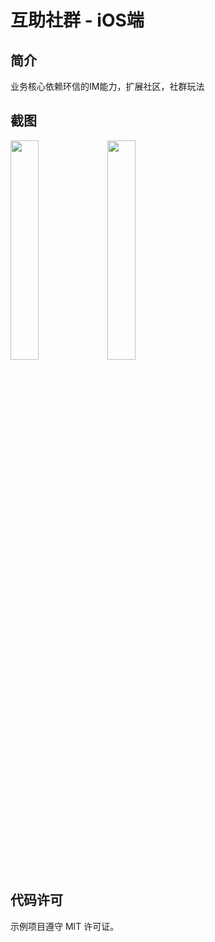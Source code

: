 # 互助社群 - iOS端

## 简介
业务核心依赖环信的IM能力，扩展社区，社群玩法

## 截图


<img src="https://user-images.githubusercontent.com/15797691/209430308-8e4355b4-da6d-41d6-a0c8-335d57a990b2.png" width="30%">
<img src="https://user-images.githubusercontent.com/15797691/209430691-bf00f047-d81f-4e23-8a3e-35ddc41fde77.png" width="30%">

## 代码许可
示例项目遵守 MIT 许可证。


